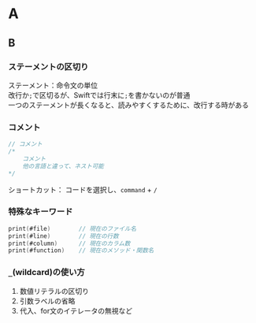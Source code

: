 # A

## B

### ステーメントの区切り

ステーメント：命令文の単位  
改行か`;`で区切るが、Swiftでは行末に`;`を書かないのが普通  
一つのステーメントが長くなると、読みやすくするために、改行する時がある

### コメント

```swift
// コメント
/*
    コメント
    他の言語と違って、ネスト可能
*/
```

ショートカット：
コードを選択し、`command` + `/`

### 特殊なキーワード

```swift
print(#file)        // 現在のファイル名
print(#line)        // 現在の行数
print(#column)      // 現在のカラム数
print(#function)    // 現在のメソッド・関数名
```

### `_`(wildcard)の使い方

1. 数値リテラルの区切り
2. 引数ラベルの省略
3. 代入、for文のイテレータの無視など
